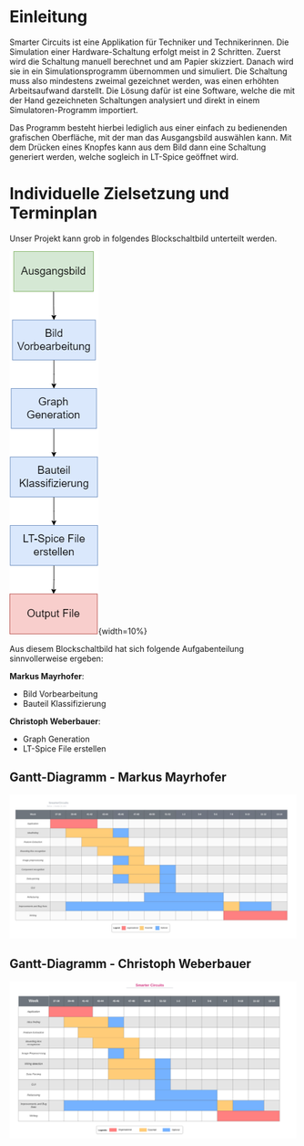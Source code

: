 # Einleitung
Smarter Circuits ist eine Applikation für Techniker und Technikerinnen. Die Simulation einer Hardware-Schaltung erfolgt meist in 2 Schritten. Zuerst wird die Schaltung manuell berechnet und am Papier skizziert. Danach wird sie in ein Simulationsprogramm übernommen und simuliert. Die Schaltung muss also mindestens zweimal gezeichnet werden, was einen erhöhten Arbeitsaufwand darstellt.
Die Lösung dafür ist eine Software, welche die mit der Hand gezeichneten Schaltungen analysiert und direkt in einem Simulatoren-Programm importiert.

Das Programm besteht hierbei lediglich aus einer einfach zu bedienenden grafischen Oberfläche, mit der man das Ausgangsbild auswählen kann. Mit dem Drücken eines Knopfes kann aus dem Bild dann eine Schaltung generiert werden, welche sogleich in LT-Spice geöffnet wird.

# Individuelle Zielsetzung und Terminplan

Unser Projekt kann grob in folgendes Blockschaltbild unterteilt werden.

![Blockschaltbild für unser Projekt](.\Dateien\Blockschaltbild.png){width=10%}


Aus diesem Blockschaltbild hat sich folgende Aufgabenteilung sinnvollerweise ergeben:

**Markus Mayrhofer**:

* Bild Vorbearbeitung
* Bauteil Klassifizierung

**Christoph Weberbauer**:

* Graph Generation
* LT-Spice File erstellen

## Gantt-Diagramm - Markus Mayrhofer
![](.\Dateien\Gantt_Markus.jpg)

## Gantt-Diagramm - Christoph Weberbauer
![](.\Dateien\Gantt_Christoph.png)